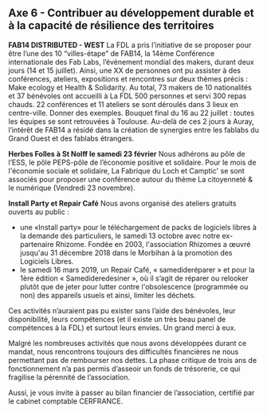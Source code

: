 ## Axe 6 - Contribuer au développement durable et à la capacité de résilience des territoires

**FAB14 DISTRIBUTED - WEST**
La FDL a pris l’initiative de se proposer pour être l’une des 10 “villes-étape” de FAB14, la 14ème Conférence internationale des Fab Labs, l’événement mondial des makers, durant deux jours (14 et 15 juillet). Ainsi, une XX de personnes ont pu assister à des conférences, ateliers, expositions et rencontres sur deux thèmes précis : Make ecology et Health & Solidarity.
Au total, 73 makers de 10 nationalités et 37 bénévoles ont accueilli à La FDL 500 personnes et servi 300 repas chauds. 22 conférences et 11 ateliers se sont déroulés dans 3 lieux en centre-ville.  Donner des exemples.
Bouquet final du 16 au 22 juillet : toutes les équipes se sont retrouvées à Toulouse. Au-delà de ces 2 jours à Auray, l’intérêt de FAB14 a résidé dans la création de synergies entre les fablabs du Grand Ouest et des fablabs étrangers.

**Herbes Folles à St Nolff le samedi 23 février**
Nous adhérons au pôle de l’ESS, le pôle PEPS-pôle de l’économie positive et solidaire. Pour le mois de l'économie sociale et solidaire, La Fabrique du Loch et Camptic' se sont associés pour proposer une conférence autour du thème La citoyenneté & le numérique (Vendredi 23 novembre).

**Install Party et Repair Café**
Nous avons organisé des ateliers gratuits ouverts au public :

- une «Install party» pour le téléchargement de packs de logiciels libres à la demande des particuliers, le samedi 13 octobre avec notre ex-partenaire Rhizome. Fondée en 2003, l'association Rhizomes a œuvré jusqu'au 31 décembre 2018 dans le Morbihan à la promotion des Logiciels Libres.
- le samedi 16 mars 2019, un Repair Café, « samedideréparer » et pour la 1ère édition « Samedideredesiner », où il s’agit de réparer ou relooker plutôt que de jeter pour lutter contre l'obsolescence (programmée ou non) des appareils usuels et ainsi, limiter les déchets.

Ces activités n’auraient pas pu exister sans l’aide des bénévoles, leur disponibilité, leurs compétences (et il existe un très beau panel de compétences à la FDL) et surtout leurs envies. Un grand merci à eux.

Malgré les nombreuses activités que nous avons développées durant ce mandat, nous rencontrons toujours des difficultés financières ne nous permettant pas de rembourser nos dettes. La phase critique de trois ans de fonctionnement n’a pas permis d’asseoir un fonds de trésorerie, ce qui fragilise la pérennité de l’association.

Aussi, je vous invite à passer au bilan financier de l’association, certifié par le cabinet comptable CERFRANCE.

